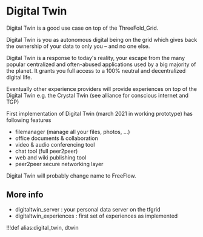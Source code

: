 # Digital Twin

Digital Twin is a good use case on top of the ThreeFold_Grid.

Digital Twin is you as autonomous digital being on the grid which gives back the ownership of your data to only you – and no one else.

Digital Twin is a response to today's reality, your escape from the many popular centralized and often-abused applications used by a big majority of the planet. It grants you full access to a 100% neutral and decentralized digital life.

Eventually other experience providers will provide experiences on top of the Digital Twin e.g. the Crystal Twin (see alliance for conscious internet and TGP)

First implementation of Digital Twin (march 2021 in working prototype) has following features

- filemanager (manage all your files, photos, ...)
- office documents & collaboration
- video & audio conferencing tool
- chat tool (full peer2peer)
- web and wiki publishing tool
- peer2peer secure networking layer

Digital Twin will probably change name to FreeFlow.

## More info

- digitaltwin_server : your personal data server on the tfgrid
- digitaltwin_experiences : first set of experiences as implemented

!!!def alias:digital_twin, dtwin
